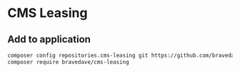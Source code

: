 # CMS Leasing

## Add to application

```bash
composer config repositories.cms-leasing git https://github.com/bravedave/cms-leasing
composer require bravedave/cms-leasing
```
